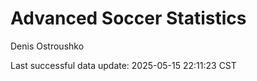 # Advanced Soccer Statistics
Denis Ostroushko

<!-- gfm -->

Last successful data update: 2025-05-15 22:11:23 CST
